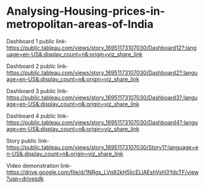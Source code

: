 # Analysing-Housing-prices-in-metropolitan-areas-of-India

Dashboard 1 public link-https://public.tableau.com/views/story_16951173107030/Dashboard12?:language=en-US&:display_count=n&:origin=viz_share_link

Dashboard 2 public link-https://public.tableau.com/views/story_16951173107030/Dashboard2?:language=en-US&:display_count=n&:origin=viz_share_link

Dashboard 3 public link-https://public.tableau.com/views/story_16951173107030/Dashboard3?:language=en-US&:display_count=n&:origin=viz_share_link

Dashboard 4 public link-https://public.tableau.com/views/story_16951173107030/Dashboard4?:language=en-US&:display_count=n&:origin=viz_share_link

Story public link-https://public.tableau.com/views/story_16951173107030/Story1?:language=en-US&:display_count=n&:origin=viz_share_link

Video demonstration link-https://drive.google.com/file/d/1NRgs_LVq92kH5licELlAEshVsH3YdcTF/view?usp=drivesdk
